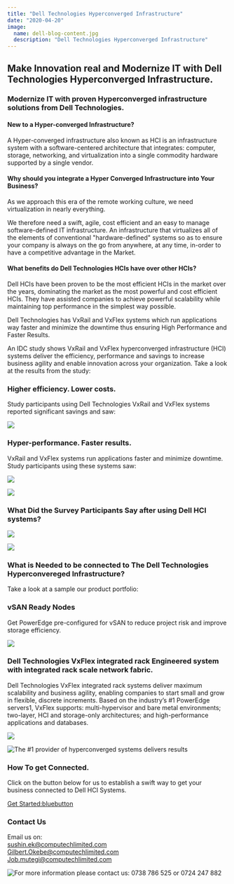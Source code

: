 ```yaml
---
title: "Dell Technologies Hyperconverged Infrastructure"
date: "2020-04-20"
image:
  name: dell-blog-content.jpg
  description: "Dell Technologies Hyperconverged Infrastructure"
---
```

 
## Make Innovation real and Modernize IT with Dell Technologies Hyperconverged Infrastructure.

### Modernize IT with proven Hyperconverged infrastructure solutions from Dell Technologies.

#### New to a Hyper-converged Infrastructure?

A Hyper-converged infrastructure also known as HCI is an infrastructure system with a software-centered architecture that integrates: computer, storage, networking, and virtualization into a single commodity hardware supported by a single vendor. 

#### Why should you integrate a Hyper Converged Infrastructure into Your Business?

As we approach this era of the remote working culture, we need virtualization in nearly everything. 

We therefore need a swift, agile, cost efficient and an easy to manage software-defined IT infrastructure. An infrastructure that virtualizes all of the elements of conventional "hardware-defined" systems so as to ensure your company is always on the go from anywhere, at any time, in-order to have a competitive advantage in the Market.

#### What benefits do Dell Technologies HCIs have over other HCIs?

Dell HCIs have been proven to be the most efficient HCIs in the market over the years, dominating the market as the most powerful and cost efficient HCIs. They have assisted companies to achieve powerful scalability while maintaining top performance in the simplest way possible.

Dell Technologies has VxRail and VxFlex systems which run applications way faster and minimize the downtime thus ensuring High Performance and Faster Results.

An IDC study shows VxRail and VxFlex hyperconverged infrastructure (HCI) systems deliver the efficiency, performance and savings to increase business agility and enable innovation across your organization.
Take a look at the results from the study:

### Higher efficiency. Lower costs.

Study participants using Dell Technologies VxRail and VxFlex
systems reported significant savings and saw:

![](/images/dell/dell-blog-content-3.jpeg)
 
### Hyper-performance. Faster results.

VxRail and VxFlex systems run applications faster and minimize downtime.
Study participants using these systems saw:
 
![](/images/dell/dell-blog-content-6.jpeg)
 
![](/images/dell/dell-blog-content-1.jpeg)

### What Did the Survey Participants Say after using Dell HCI systems?

![](/images/dell/dell-blog-content-4.jpeg)
 
![](/images/dell/dell-blog-content-5.jpeg)

### What is Needed to be connected to The Dell Technologies Hyperconvereged Infrastructure?

Take a look at a sample our product portfolio:

### vSAN Ready Nodes

Get PowerEdge pre-configured for vSAN to reduce project risk and improve storage efficiency.

![](/images/dell/dell-picture-2.png)

### Dell Technologies VxFlex integrated rack Engineered system with integrated rack scale network fabric.

Dell Technologies VxFlex integrated rack systems deliver maximum scalability and business agility, enabling companies to start small and grow in flexible, discrete increments. Based on the industry’s #1 PowerEdge servers1, VxFlex supports: multi-hypervisor and bare metal environments; two-layer, HCI and storage-only architectures; and high-performance applications and databases.

![](/images/dell/dell-picture-1.png)

![The #1 provider of hyperconverged systems delivers results](/images/dell/dell-blog-content-2.jpg)

### How To get Connected.
Click on the button below for us to establish a swift way to get your business connected to Dell HCI Systems.

[Get Started:bluebutton](https://forms.office.com/Pages/ResponsePage.aspx?id=-xWXcurnFEC7SOs2nD7iJaISfZVdKdZCtI07wOwEbLFUMVZTUDdSVU5UWjJBRVhRUldJM05TVTFVRi4u)

### Contact Us
Email us on:\
[sushin.ek@computechlimited.com](mailto:sushin.ek@computechlimited.com])\
[Gilbert.Okebe@computechlimited.com](gilbert.ek@computechlimited.com)\
[Job.mutegi@computechlimited.com](job.ek@computechlimited.com])
 
![For more information please contact us: 0738 786 525 or 0724 247 882](/images/dell/dell-mailer-footer.jpeg)

